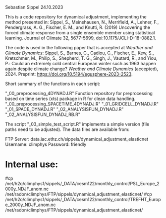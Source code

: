 
Sebastian Sippel
24.10.2023

This is a code repository for dynamical adjustment, implementing the method presented in: 
Sippel, S., Meinshausen, N., Merrifield, A., Lehner, F., Pendergrass, A. G., Fischer, E. M., and Knutti, R. (2019) Uncovering the forced climate response from a single ensemble member using statistical learning. Journal of Climate 32, 5677-5699, doi:10.1175/JCLI-D-18-0882.1.

The code is used in the following paper that is accepted at _Weather and Climate Dynamics_: Sippel, S., Barnes, C., Cadiou, C., Fischer, E., Kew, S., Kretschmer, M., Philip, S., Shepherd, T. G., Singh, J., Vautard, R., and Yiou, P.: Could an extremely cold central European winter such as 1963
happen again despite climate change? _Weather and Climate Dynamics_ (accepted), 2024. Preprint: https://doi.org/10.5194/egusphere-2023-2523.

Short summary of the functions in each script:

"_00_preprocessing_4DYNADJ.R"   Function repository for preprocessing based on time series (xts) package in R for clean data handling.
"_00_preprocessing_SPACETIME_4DYNADJ.R" 
"_01_GRIDCELL_DYNADJ.R"
"_01_SPACE_DYNADJ.R"
"_02_ANALYSISFUN_DYNADJ.R"
"_02_ANALYSISFUN_DYNADJ_RB.R"



The script "_03_simple_test_script.R" implements a simple version (file paths need to be adjusted).
The data files are available from: 

FTP Server: data.iac.ethz.ch/sippels/dynamical_adjustment_elasticnet
Username: climphys
Password: friendly

# Internal use:
#cp /net/h2o/climphys1/sippels/_DATA/cesm122/monthly_control/PSL_Europe_2000y_NDJF_anom.nc /net/radon/climphys/FTP/sippels/dynamical_adjustment_elasticnet/
#cp /net/h2o/climphys1/sippels/_DATA/cesm122/monthly_control/TREFHT_Europe_2000y_NDJF_anom.nc /net/radon/climphys/FTP/sippels/dynamical_adjustment_elasticnet/
